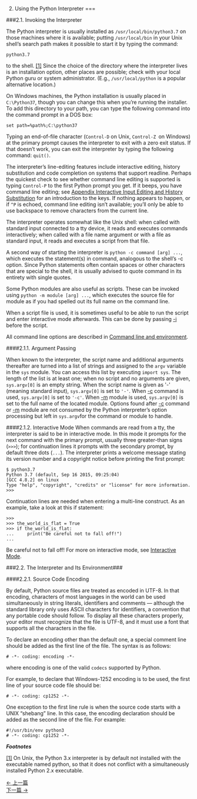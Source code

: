 2. Using the Python Interpreter
===

###2.1. Invoking the Interpreter

The Python interpreter is usually installed as ```/usr/local/bin/python3.7``` on those machines where it is available; putting ```/usr/local/bin``` in your Unix shell’s search path makes it possible to start it by typing the command:

```
python3.7
```

to the shell. [[1]](#) Since the choice of the directory where the interpreter lives is an installation option, other places are possible; check with your local Python guru or system administrator. (E.g., ```/usr/local/python``` is a popular alternative location.)

On Windows machines, the Python installation is usually placed in ```C:\Python37```, though you can change this when you’re running the installer. To add this directory to your path, you can type the following command into the command prompt in a DOS box:

```
set path=%path%;C:\python37
```

Typing an end-of-file character (```Control-D``` on Unix, ```Control-Z ```on Windows) at the primary prompt causes the interpreter to exit with a zero exit status. If that doesn’t work, you can exit the interpreter by typing the following command: ```quit()```.

The interpreter’s line-editing features include interactive editing, history substitution and code completion on systems that support readline. Perhaps the quickest check to see whether command line editing is supported is typing ```Control-P``` to the first Python prompt you get. If it beeps, you have command line editing; see [Appendix Interactive Input Editing and History Substitution](#) for an introduction to the keys. If nothing appears to happen, or if ```^P``` is echoed, command line editing isn’t available; you’ll only be able to use backspace to remove characters from the current line.

The interpreter operates somewhat like the Unix shell: when called with standard input connected to a tty device, it reads and executes commands interactively; when called with a file name argument or with a file as standard input, it reads and executes a script from that file.

A second way of starting the interpreter is ```python -c command [arg] ...```, which executes the statement(s) in command, analogous to the shell’s -c option. Since Python statements often contain spaces or other characters that are special to the shell, it is usually advised to quote command in its entirety with single quotes.

Some Python modules are also useful as scripts. These can be invoked using ```python -m module [arg] ...```, which executes the source file for module as if you had spelled out its full name on the command line.

When a script file is used, it is sometimes useful to be able to run the script and enter interactive mode afterwards. This can be done by passing [-i](#) before the script.

All command line options are described in [Command line and environment](#).

####2.1.1. Argument Passing

When known to the interpreter, the script name and additional arguments thereafter are turned into a list of strings and assigned to the ```argv``` variable in the ```sys``` module. You can access this list by executing ```import sys```. The length of the list is at least one; when no script and no arguments are given, ```sys.argv[0]``` is an empty string. When the script name is given as '-' (meaning standard input), ```sys.argv[0]``` is set to ```'-'```. When [-c](#) command is used, ```sys.argv[0]``` is set to ```'-c'```. When [-m](#) module is used, ```sys.argv[0]``` is set to the full name of the located module. Options found after [-c](#) command or [-m](#) module are not consumed by the Python interpreter’s option processing but left in ```sys.argv```for the command or module to handle.

####2.1.2. Interactive Mode
When commands are read from a tty, the interpreter is said to be in interactive mode. In this mode it prompts for the next command with the primary prompt, usually three greater-than signs (```>>>```); for continuation lines it prompts with the secondary prompt, by default three dots (```...```). The interpreter prints a welcome message stating its version number and a copyright notice before printing the first prompt:

```
$ python3.7
Python 3.7 (default, Sep 16 2015, 09:25:04)
[GCC 4.8.2] on linux
Type "help", "copyright", "credits" or "license" for more information.
>>>
```

Continuation lines are needed when entering a multi-line construct. As an example, take a look at this if statement:

```
>>>
>>> the_world_is_flat = True
>>> if the_world_is_flat:
...     print("Be careful not to fall off!")
...
```

Be careful not to fall off!
For more on interactive mode, see [Interactive Mode](#).

###2.2. The Interpreter and Its Environment###

####2.2.1. Source Code Encoding

By default, Python source files are treated as encoded in UTF-8. In that encoding, characters of most languages in the world can be used simultaneously in string literals, identifiers and comments — although the standard library only uses ASCII characters for identifiers, a convention that any portable code should follow. To display all these characters properly, your editor must recognize that the file is UTF-8, and it must use a font that supports all the characters in the file.

To declare an encoding other than the default one, a special comment line should be added as the first line of the file. The syntax is as follows:

```
# -*- coding: encoding -*-
```

where encoding is one of the valid ```codecs``` supported by Python.

For example, to declare that Windows-1252 encoding is to be used, the first line of your source code file should be:

```
# -*- coding: cp1252 -*-
```

One exception to the first line rule is when the source code starts with a UNIX “shebang” line. In this case, the encoding declaration should be added as the second line of the file. For example:

```
#!/usr/bin/env python3
# -*- coding: cp1252 -*-
```

***Footnotes***

[[1]](#) On Unix, the Python 3.x interpreter is by default not installed with the executable named python, so that it does not conflict with a simultaneously installed Python 2.x executable.

<div class="row center-block text-center">
    <div class="col-6">
        <a href="1.html" class="badge badge-primary">← 上一篇</a>
    </div>
    <div class="col-6">
        <a href="3.html" class="badge badge-primary">下一篇 →</a>
    </div>
</div> 
